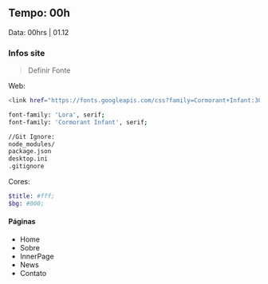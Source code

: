 
## Tempo: 00h
Data: 00hrs | 01.12

###	 Infos site
> Definir Fonte


Web:
```bash
<link href="https://fonts.googleapis.com/css?family=Cormorant+Infant:300,400|Lora" rel="stylesheet">

font-family: 'Lora', serif;
font-family: 'Cormorant Infant', serif;

//Git Ignore:
node_modules/
package.json
desktop.ini
.gitignore


```

Cores:
```bash
$title: #fff;
$bg: #000;

```

#### Páginas
<ul>
	<li>Home</li>
	<li>Sobre</li>
	<li>InnerPage</li>
	<li>News</li>
	<li>Contato</li>
</ul>


